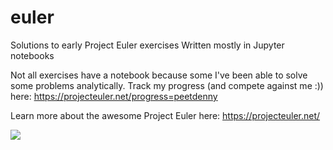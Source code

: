 # euler
Solutions to early Project Euler exercises
Written mostly in Jupyter notebooks

Not all exercises have a notebook because some I've been able to solve some problems analytically.
Track my progress (and compete against me :)) here: https://projecteuler.net/progress=peetdenny

Learn more about the awesome Project Euler here: https://projecteuler.net/

![](https://projecteuler.net/profile/peetdenny.png)

